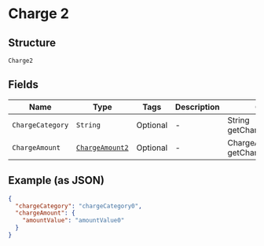 
# Charge 2

## Structure

`Charge2`

## Fields

| Name | Type | Tags | Description | Getter | Setter |
|  --- | --- | --- | --- | --- | --- |
| `ChargeCategory` | `String` | Optional | - | String getChargeCategory() | setChargeCategory(String chargeCategory) |
| `ChargeAmount` | [`ChargeAmount2`](../../doc/models/charge-amount-2.md) | Optional | - | ChargeAmount2 getChargeAmount() | setChargeAmount(ChargeAmount2 chargeAmount) |

## Example (as JSON)

```json
{
  "chargeCategory": "chargeCategory0",
  "chargeAmount": {
    "amountValue": "amountValue0"
  }
}
```


